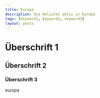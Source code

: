 ```yaml
---
title: Europa
description: die Holisten aktiv in Europa
tags: [keyword1, keyword2, keyword3]
layout: posts
---
```

# Überschrift 1

## Überschrift 2

### Überschrift 3

europa